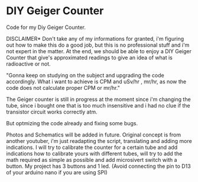 # DIY Geiger Counter
 Code for my Diy Geiger Counter.
 
 DISCLAIMER* Don't take any of my informations for granted, i'm figuring out how to make this do a good job, but this is no professional stuff and i'm not expert in the matter. At the end, we should be able to enjoy a DIY Geiger Counter that give's approximated readings to give an idea of what is radioactive or not.
 
 "Gonna keep on studying on the subject and upgrading the code accordingly.
What i want to achieve is CPM and uSv/hr , mr/hr, as now the code does not calculate proper CPM or mr/hr."
 
 
 The Geiger counter is still in progress at the moment since i'm changing the tube, since i bought one that is too much insensitive and i had no clue if the transistor circuit works correctly atm.
 
 But optmizing the code already and fixing some bugs.
 
 Photos and Schematics will be added in future. Original concept is from another youtuber, i'm just readapting the script, translating and adding more indications.
 I will try to calibrate the counter for a certain tube and add indications how to calibrate yours with different tubes, will try to add the math required as simple as possible
 and add microsivert switch with a button. My project has 3 buttons and 1 led. (Avoid connecting the pin to D13 of your arduino nano if you are using SPI)
